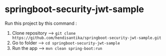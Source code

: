 # springboot-security-jwt-sample

Run this project by this command :

1. Clone repository --> `git clone https://github.com/hendisantika/springboot-security-jwt-sample.git`
2. Go to folder --> `cd springboot-security-jwt-sample`
3. Run the app --> `mvn clean spring-boot:run`

